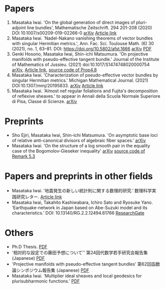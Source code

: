 # **Papers**

1. Masataka Iwai. 'On the global generation of direct images of pluri-adjoint line bundles', Mathematische Zeitschrift. 294 201-208 (2020) DOI 10.1007/s00209-019-02266-0
[arXiv](https://arxiv.org/abs/1712.06293) [Article link](https://link.springer.com/article/10.1007/s00209-019-02266-0)
2. Masataka Iwai. 'Nadel-Nakano vanishing theorems of vector bundles with singular Hermitian metrics.', Ann. Fac. Sci. Toulouse Math. (6) 30 (2021), no. 1, 63–81. DOI: https://doi.org/10.5802/afst.1666 [arXiv](https://arxiv.org/abs/1802.01794) [PDF](https://afst.centre-mersenne.org/articles/10.5802/afst.1666/)
3. Genki Hosono, Masataka Iwai, Shin-ichi Matsumura. 'On projective manifolds with pseudo-effective tangent bundle.' Journal of the Institute of Mathematics of Jussieu. (2021) doi:10.1017/S1474748020000754 [arXiv](https://arxiv.org/abs/1908.06421), [Article link](https://www.cambridge.org/core/journals/journal-of-the-institute-of-mathematics-of-jussieu/article/abs/on-projective-manifolds-with-pseudoeffective-tangent-bundle/5C6BC1CD1D4F0E3A5CD8DDF2FD1D266F), [source code of Prop4.8](https://github.com/masataka123/math/tree/master/polynommial)
4. Masataka Iwai. 'Characterization of pseudo-effective vector bundles by singular Hermitian metrics.' Michigan Mathematical Journal. (2021) DOI:10.1307/mmj/20195833. [arXiv](https://arxiv.org/abs/1804.02146) [Article link](https://projecteuclid.org/journals/michigan-mathematical-journal/advance-publication/Characterization-of-Pseudo-Effective-Vector-Bundles-by-Singular-Hermitian-Metrics/10.1307/mmj/20195833.short)
5. Masataka Iwai. 'Almost nef regular foliations and Fujita's decomposition of reflexive sheaves.' to appear in Annali della Scuola Normale Superiore di Pisa, Classe di Scienze. [arXiv](https://arxiv.org/abs/2007.13954)

# **Preprints**
- Sho Ejiri, Masataka Iwai, Shin-ichi Matsumura. 'On asymptotic base loci of relative anti-canonical divisors of algebraic fiber spaces.' [arXiv](https://arxiv.org/abs/2005.04566)
- Masataka Iwai. 'On the structure of a log smooth pair in the equality case of the Bogomolov-Gieseker inequality' [arXiv](https://arxiv.org/abs/2103.08779) [source code of Remark 5.3](https://github.com/masataka123/math/blob/master/chern.ipynb)

# **Papers and preprints in other fields**
- Masataka Iwai. ‘地震発生の新しい統計則に関する数理的研究.’ 数理科学実践研究レター. [Article link](https://www.ms.u-tokyo.ac.jp/lmsr/pdf/2019-6.pdf)
- Masataka Iwai, Takahito Kashiwabara, Ichiro Sato and Ryosuke Yano. ‘Earthquake-network in Japan based on Abe-Suzuki model and its characteristics.’ DOI: 10.13140/RG.2.2.12494.61766 [ResearchGate](https://www.researchgate.net/publication/335443738_Earthquake-network_in_Japan_based_on_Abe-Suzuki_model_and_its_1_characteristics_2) 


# **Others**
- Ph.D Thesis. [PDF](https://masataka123.github.io/blog3/pdf/phd_iwai.pdf)
- '相対的な設定での藤田予想について'' 第24回代数学若手研究会報告集 (Japanese) [PDF](https://masataka123.github.io/blog3/pdf/2019_02_18_hokoku.pdf)
- 'Projective manifolds with pseudo-effective tangent bundles' 第62回函数論シンポジウム報告集  (Japanese) [PDF](https://masataka123.github.io/blog3/pdf/2019_11_02.pdf)
- Masataka Iwai. 'Multiplier ideal sheaves and local geodesics for plurisubharmonic functions.' [PDF](https://masataka123.github.io/blog3/pdf/weak_geodesic.pdf) 


